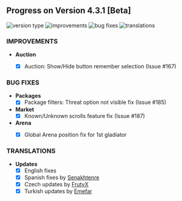 ## Progress on Version 4.3.1 [Beta]

![version type](https://img.shields.io/badge/version-beta-yellow.svg?style=flat-square)
![improvements](https://img.shields.io/badge/improvements-1-green.svg?style=flat-square)
![bug fixes](https://img.shields.io/badge/bug%20fixes-3-red.svg?style=flat-square)
![translations](https://img.shields.io/badge/translations-4-blue.svg?style=flat-square)

### IMPROVEMENTS
- **Auction**
	- [x] Auction: Show/Hide button remember selection (Issue #167)


### BUG FIXES
- **Packages**
	- [x] Package filters: Threat option not visible fix (Issue #185)
- **Market**
	- [x] Known/Unknown scrolls feature fix (Issue #187)
- **Arena**
	- [x] Global Arena position fix for 1st gladiator


### TRANSLATIONS
-  **Updates**
	- [x] English fixes
	- [x] Spanish fixes by [Senakhtenre](https://github.com/Senakhtenre)
	- [x] Czech updates by [FrutyX](https://github.com/FrutyX)
	- [x] Turkish updates by [Emefar](https://github.com/Emefar)
